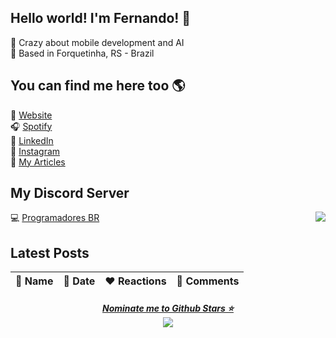## Hello world! I'm Fernando! 👋

🤖 Crazy about mobile development and AI <br>
📌 Based in Forquetinha, RS - Brazil

## You can find me here too 🌎

🚀 [Website](https://fegroders.github.io) <br>
🎧 [Spotify](https://open.spotify.com/user/12166822234) <br>
💼 [LinkedIn](https://www.linkedin.com/in/fernandogroders) <br>
📸 [Instagram](https://instagram.com/fegroders) <br>
📝 [My Articles](https://dev.to/fegroders) <br>

<!-- ## Skills

<p align=center>
        <img src="https://img.shields.io/badge/-Delphi-000?&logo=delphi&labelColor=B22222&color=B22222&logoColor=ffffff"></img>
&nbsp&nbsp
    <img src="https://img.shields.io/badge/-Python-000?&logo=python&labelColor=008cff&color=008cff&logoColor=ffffff"></img>
&nbsp&nbsp
    <img src="https://img.shields.io/badge/-Java-000?&logo=java&labelColor=ff7a00&color=ff7a00&logoColor=ffffff"></img>
&nbsp&nbsp
    <img src="https://img.shields.io/badge/-MySQL-000?&logo=mySQL&labelColor=ff7a00&color=ff7a00&logoColor=ffffff"></img> 
&nbsp&nbsp
    <img src="https://img.shields.io/badge/-CSS3-000?&logo=css3&labelColor=008cff&color=008cff&logoColor=ffffff"></img>
&nbsp&nbsp
    <img src="https://img.shields.io/badge/-HTML5-000?&logo=html5&labelColor=ff7a00&color=ff7a00&logoColor=ffffff"></img>
<br/><br/>    
    <img align=center src="https://github-readme-stats.vercel.app/api/top-langs/?username=fegroders&theme=gruvbox&layout=compact" width="350">
</p> -->

<!-- <p align="center">
        <img src="https://img.shields.io/badge/-Delphi-000?&logo=delphi&labelColor=B22222&color=B22222&logoColor=ffffff"></img>
&nbsp&nbsp
    <img src="https://img.shields.io/badge/-Python-000?&logo=python&labelColor=008cff&color=008cff&logoColor=ffffff"></img>
&nbsp&nbsp
    <img src="https://img.shields.io/badge/-Java-000?&logo=java&labelColor=ff7a00&color=ff7a00&logoColor=ffffff"></img>
&nbsp&nbsp
    <img src="https://img.shields.io/badge/-SQLite-000?&logo=SQLite&labelColor=008cff&color=008cff&logoColor=ffffff"></img>
&nbsp&nbsp
    <img src="https://img.shields.io/badge/-MySQL-000?&logo=mySQL&labelColor=ff7a00&color=ff7a00&logoColor=ffffff"></img> 
&nbsp&nbsp
    <img src="https://img.shields.io/badge/-CSS3-000?&logo=css3&labelColor=008cff&color=008cff&logoColor=ffffff"></img>
&nbsp&nbsp
    <img src="https://img.shields.io/badge/-HTML5-000?&logo=html5&labelColor=ff7a00&color=ff7a00&logoColor=ffffff"></img>
<br/><br/>    
    <img align=center src="https://github-readme-stats.vercel.app/api/top-langs/?username=fegroders&theme=gruvbox&layout=compact" width="350">
</p> -->

<!-- ## Experience
<img align="right" src="https://img.shields.io/badge/Slack-4A154B?logo=slack&logoColor=white" />
<img align="right" src="https://img.shields.io/badge/GitLab-330F63?logo=gitlab&logoColor=white" />
<img align="right" src="https://img.shields.io/badge/Java-ED8B00?logo=java&logoColor=white" />
<img align="right" src="https://img.shields.io/badge/Delphi-B22222?logo=delphi&logoColor=white" />

- 👨‍💻 **Software Developer**\
📆 2021 - Moment\
📍 **Office System** - Lajeado/RS, Brazil

## Education

- 📖 **Software Engineering**\
📆 2020 - ~2025\
📍 **University of Taquari Valley (UNIVATES)** - Lajeado/RS, Brazil -->

## My Discord Server 

<a href="https://discord.gg/FNmJ5wd"><img align="right" src="https://img.shields.io/discord/755483507698172045" /></a>
💻 [Programadores BR](https://discord.gg/FNmJ5wd)

## Latest Posts

<!-- devposts:start -->
| 📰 Name | 📅 Date | ❤ Reactions | 💬 Comments |
| :-----: | :-----: | :---------: | :---------: |
<!-- devposts:end -->


<h5 align="center">
  <a href='https://stars.github.com/nominate/'>Nominate me to Github Stars ⭐</a><br>
  <a href="#"><img src="https://badges.pufler.dev/visits/fegroders/fegroders"></a>
</h5>
